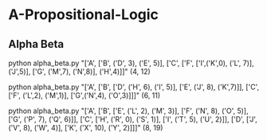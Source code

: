 # A-Propositional-Logic

Alpha Beta
----------
python alpha_beta.py "['A', ['B', ('D', 3), ('E', 5)], ['C', ['F', ['I',('K',0), ('L', 7)], ('J',5)], ['G', ('M',7), ('N',8)], ('H',4)]]"
(4, 12)

python alpha_beta.py "['A', ['B', ['D', ('H', 6), ('I', 5)], ['E', ('J', 8), ('K',7)]], ['C', ['F', ('L',2), ('M',1)], ['G',('N',4), ('O',3)]]]"
(6, 11)

python alpha_beta.py "['A', ['B', ['E', ('L', 2), ('M', 3)], ['F', ('N', 8), ('O', 5)], ['G', ('P', 7), ('Q', 6)]], ['C', ['H', ('R', 0), ('S', 1)], ['I', ('T', 5), ('U', 2)]], ['D', ['J', ('V', 8), ('W', 4)], ['K', ('X', 10), ('Y', 2)]]]"
(8, 19)
